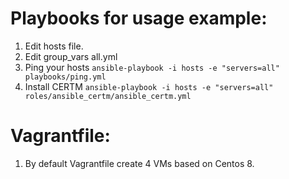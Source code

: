 Playbooks for usage example:
=========

1) Edit hosts file.
2) Edit group_vars all.yml
3) Ping your hosts ```ansible-playbook -i hosts -e "servers=all" playbooks/ping.yml```
4) Install CERTM ```ansible-playbook -i hosts -e "servers=all" roles/ansible_certm/ansible_certm.yml```

Vagrantfile:
=========
1) By default Vagrantfile create 4 VMs based on Centos 8.

